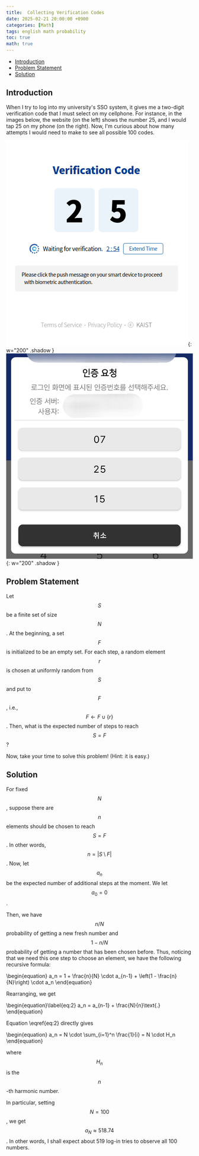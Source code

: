 ```yaml
---
title:  Collecting Verification Codes
date: 2025-02-21 20:00:00 +0900
categories: [Math]
tags: english math probability
toc: true
math: true
---
```


<!--toc:start-->
- [Introduction](#introduction)
- [Problem Statement](#problem-statement)
- [Solution](#solution)
<!--toc:end-->

## Introduction

When I try to log into my university's SSO system, it gives me a two-digit
verification code that I must select on my cellphone. For instance, in the images
below, the website (on the left) shows the number 25, and I would tap 25 on my
phone (on the right). Now, I'm curious about how many attempts I would need to
make to see all possible 100 codes.

![smart-login-web](/assets/img/2025-02-21-collecting-verification-codes/smart_login_web.png){:
w="200" .shadow }
![smart-login-phone](/assets/img/2025-02-21-collecting-verification-codes/smart_login_phone.jpg){:
w="200" .shadow }

## Problem Statement

Let $$S$$ be a finite set of size $$N$$. At the beginning, a set $$F$$ is
initialized to be an empty set. For each step, a random element $$r$$ is chosen
at uniformly random from $$S$$ and put to $$F$$, i.e., $$F \leftarrow F \cup \{
  r \}$$. Then, what is the expected number of steps to reach $$S = F$$?

Now, take your time to solve this problem! (Hint: it is easy.)

## Solution

For fixed $$N$$, suppose there are $$n$$ elements should be chosen to reach $$S
= F$$. In other words, $$n = |S \setminus F|$$. Now, let $$a_n$$ be the
expected number of additional steps at the moment. We let $$a_0 = 0$$.

Then, we have $$n/N$$ probability of getting a new fresh number and
$$1-n/N$$ probability of getting a number that has been chosen before. Thus,
noticing that we need this one step to choose an element,
we
have the following recursive formula:

\begin{equation}
  a_n = 1 + \frac{n}{N} \cdot a_{n-1} + \left(1 - \frac{n}{N}\right) \cdot a_n
\end{equation}

Rearranging, we get

\begin{equation}\label{eq:2}
  a_n = a_{n-1} + \frac{N}{n}\text{.}
\end{equation}

Equation \eqref{eq:2} directly gives

\begin{equation}
  a_n = N \cdot \sum_{i=1}^n \frac{1}{i} = N \cdot H_n
\end{equation}

where $$H_n$$ is the $$n$$-th harmonic number.

In particular, setting $$N = 100$$, we get $$a_N \approx 518.74$$. In other
words, I shall expect about 519 log-in tries to observe all 100 numbers.
